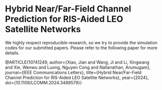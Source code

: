 # Hybrid Near/Far-Field Channel Prediction for RIS-Aided LEO Satellite Networks

We highly respect reproducible research, so we try to provide the simulation codes for our submitted papers. Please refer to the following paper for more details.

@ARTICLE{10741249,
  author={Xiao, Jian and Wang, Ji and Li, Xingwang and Xie, Wenwu and Luong, Nguyen Cong and Nallanathan, Arumugam},
  journal={IEEE Communications Letters}, 
  title={Hybrid Near/Far-Field Channel Prediction for RIS-Aided LEO Satellite Networks}, 
  year={2024},
  doi={10.1109/LCOMM.2024.3489579}}
